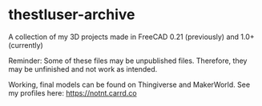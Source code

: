 # thestluser-archive
A collection of my 3D projects made in FreeCAD 0.21 (previously) and 1.0+ (currently)

Reminder: Some of these files may be unpublished files. Therefore, they may be unfinished and not work as intended.

Working, final models can be found on Thingiverse and MakerWorld. See my profiles here: https://notnt.carrd.co
